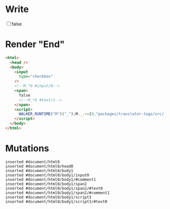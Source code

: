 # Write
  <input type=checkbox><!--M_*0 #input/0--><span>false<!--M_*0 #text/1--></span><script>WALKER_RUNTIME("M")("_");M._.r=[0,"packages/translator-tags/src/__tests__/fixtures/controllable-checked/template.marko_0",0];M._.w()</script>


# Render "End"
```html
<html>
  <head />
  <body>
    <input
      type="checkbox"
    />
    <!--M_*0 #input/0-->
    <span>
      false
      <!--M_*0 #text/1-->
    </span>
    <script>
      WALKER_RUNTIME("M")("_");M._.r=[0,"packages/translator-tags/src/__tests__/fixtures/controllable-checked/template.marko_0",0];M._.w()
    </script>
  </body>
</html>
```

# Mutations
```
inserted #document/html0
inserted #document/html0/head0
inserted #document/html0/body1
inserted #document/html0/body1/input0
inserted #document/html0/body1/#comment1
inserted #document/html0/body1/span2
inserted #document/html0/body1/span2/#text0
inserted #document/html0/body1/span2/#comment1
inserted #document/html0/body1/script3
inserted #document/html0/body1/script3/#text0
```